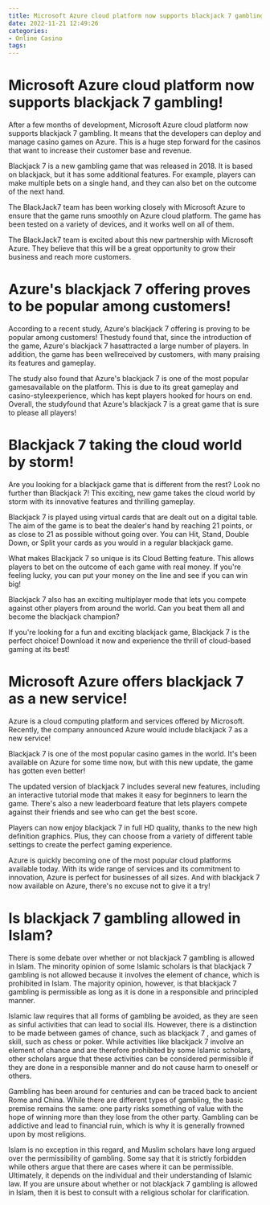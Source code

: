 ```yaml
---
title: Microsoft Azure cloud platform now supports blackjack 7 gambling!
date: 2022-11-21 12:49:26
categories:
- Online Casino
tags:
---
```



#  Microsoft Azure cloud platform now supports blackjack 7 gambling!

After a few months of development, Microsoft Azure cloud platform now supports blackjack 7 gambling. It means that the developers can deploy and manage casino games on Azure. This is a huge step forward for the casinos that want to increase their customer base and revenue.

Blackjack 7 is a new gambling game that was released in 2018. It is based on blackjack, but it has some additional features. For example, players can make multiple bets on a single hand, and they can also bet on the outcome of the next hand.

The BlackJack7 team has been working closely with Microsoft Azure to ensure that the game runs smoothly on Azure cloud platform. The game has been tested on a variety of devices, and it works well on all of them.

The BlackJack7 team is excited about this new partnership with Microsoft Azure. They believe that this will be a great opportunity to grow their business and reach more customers.

#  Azure's blackjack 7 offering proves to be popular among customers!

According to a recent study, Azure's blackjack 7 offering is proving to be popular among customers! Thestudy found that, since the introduction of the game, Azure's blackjack 7 hasattracted a large number of players. In addition, the game has been wellreceived by customers, with many praising its features and gameplay.

The study also found that Azure's blackjack 7 is one of the most popular gamesavailable on the platform. This is due to its great gameplay and casino-styleexperience, which has kept players hooked for hours on end. Overall, the studyfound that Azure's blackjack 7 is a great game that is sure to please all players!

#  Blackjack 7 taking the cloud world by storm!

Are you looking for a blackjack game that is different from the rest? Look no further than Blackjack 7! This exciting, new game takes the cloud world by storm with its innovative features and thrilling gameplay.

Blackjack 7 is played using virtual cards that are dealt out on a digital table. The aim of the game is to beat the dealer's hand by reaching 21 points, or as close to 21 as possible without going over. You can Hit, Stand, Double Down, or Split your cards as you would in a regular blackjack game.

What makes Blackjack 7 so unique is its Cloud Betting feature. This allows players to bet on the outcome of each game with real money. If you're feeling lucky, you can put your money on the line and see if you can win big!

Blackjack 7 also has an exciting multiplayer mode that lets you compete against other players from around the world. Can you beat them all and become the blackjack champion?

If you're looking for a fun and exciting blackjack game, Blackjack 7 is the perfect choice! Download it now and experience the thrill of cloud-based gaming at its best!

#  Microsoft Azure offers blackjack 7 as a new service!

Azure is a cloud computing platform and services offered by Microsoft. Recently, the company announced Azure would include blackjack 7 as a new service!

Blackjack 7 is one of the most popular casino games in the world. It's been available on Azure for some time now, but with this new update, the game has gotten even better!

The updated version of blackjack 7 includes several new features, including an interactive tutorial mode that makes it easy for beginners to learn the game. There's also a new leaderboard feature that lets players compete against their friends and see who can get the best score.

Players can now enjoy blackjack 7 in full HD quality, thanks to the new high definition graphics. Plus, they can choose from a variety of different table settings to create the perfect gaming experience.

 Azure is quickly becoming one of the most popular cloud platforms available today. With its wide range of services and its commitment to innovation, Azure is perfect for businesses of all sizes. And with blackjack 7 now available on Azure, there's no excuse not to give it a try!

#  Is blackjack 7 gambling allowed in Islam?

There is some debate over whether or not blackjack 7 gambling is allowed in Islam. The minority opinion of some Islamic scholars is that blackjack 7 gambling is not allowed because it involves the element of chance, which is prohibited in Islam. The majority opinion, however, is that blackjack 7 gambling is permissible as long as it is done in a responsible and principled manner.

Islamic law requires that all forms of gambling be avoided, as they are seen as sinful activities that can lead to social ills. However, there is a distinction to be made between games of chance, such as blackjack 7 , and games of skill, such as chess or poker. While activities like blackjack 7 involve an element of chance and are therefore prohibited by some Islamic scholars, other scholars argue that these activities can be considered permissible if they are done in a responsible manner and do not cause harm to oneself or others.

Gambling has been around for centuries and can be traced back to ancient Rome and China. While there are different types of gambling, the basic premise remains the same: one party risks something of value with the hope of winning more than they lose from the other party. Gambling can be addictive and lead to financial ruin, which is why it is generally frowned upon by most religions.

Islam is no exception in this regard, and Muslim scholars have long argued over the permissibility of gambling. Some say that it is strictly forbidden while others argue that there are cases where it can be permissible. Ultimately, it depends on the individual and their understanding of Islamic law. If you are unsure about whether or not blackjack 7 gambling is allowed in Islam, then it is best to consult with a religious scholar for clarification.